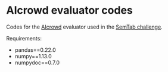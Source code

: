 # AIcrowd evaluator codes

Codes for the [AIcrowd](https://www.aicrowd.com/) evaluator used in the [SemTab challenge](http://www.cs.ox.ac.uk/isg/challenges/sem-tab/).

Requirements:
* pandas==0.22.0
* numpy==1.13.0
* numpydoc==0.7.0

